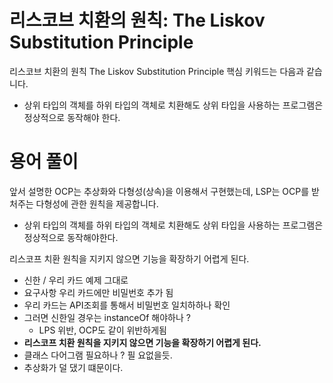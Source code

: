 # 리스코브 치환의 원칙: The Liskov Substitution Principle

리스코브 치환의 원칙 The Liskov Substitution Principle 핵심 키워드는 다음과 같습니다.

* 상위 타입의 객체를 하위 타입의 객체로 치환해도 상위 타입을 사용하는 프로그램은 정상적으로 동작해야 한다.

# 용어 풀이

> 



앞서 설명한  OCP는 추상화와 다형성(상속)을 이용해서 구현했는데, LSP는 OCP를 받처주는 다형성에 관한 원칙을 제공합니다.


* 상위 타입의 객체를 하위 타입의 객체로 치환해도 상위 타입을 사용하는 프로그램은 정상적으로 동작해야한다.


리스코프 치환 원칙을 지키지 않으면 기능을 확장하기 어렵게 된다.


* 신한 / 우리 카드 예제 그대로
* 요구사항 우리 카드에만 비밀번호 추가 됨
* 우리 카드는 API조회를 통해서 비밀번호 일치하하나 확인
* 그러면 신한일 경우는 instanceOf 해야하나 ?
    * LPS 위반, OCP도 같이 위반하게됨
* **리스코프 치환 원칙을 지키지 않으면 기능을 확장하기 어렵게 된다.**
* 클래스 다어그램 필요하나 ? 필 요없을듯.
* 추상화가 덜 댔기 떄문이다.


